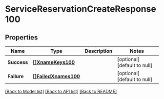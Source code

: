 # ServiceReservationCreateResponse100

## Properties
Name | Type | Description | Notes
------------ | ------------- | ------------- | -------------
**Success** | [**[]XnameKeys100**](XnameKeys.1.0.0.md) |  | [optional] [default to null]
**Failure** | [**[]FailedXnames100**](FailedXnames.1.0.0.md) |  | [optional] [default to null]

[[Back to Model list]](../README.md#documentation-for-models) [[Back to API list]](../README.md#documentation-for-api-endpoints) [[Back to README]](../README.md)

